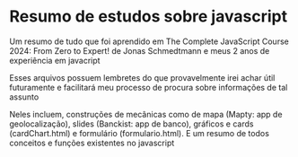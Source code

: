 # Resumo de estudos sobre javascript
Um resumo de tudo que foi aprendido em  The Complete JavaScript Course 2024: From Zero to Expert! de Jonas Schmedtmann e meus 2 anos de experiência em javacript

Esses arquivos possuem lembretes do que provavelmente irei achar útil futuramente e facilitará meu processo de procura sobre informações de tal assunto

Neles incluem, construções de mecânicas como de mapa (Mapty: app de geolocalização), slides (Banckist: app de banco), gráficos e cards (cardChart.html) e formulário (formulario.html). E um resumo de todos conceitos e funções existentes no javascript
